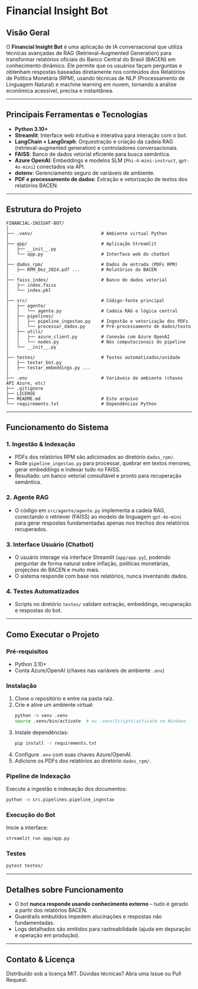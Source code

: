 # Financial Insight Bot

## Visão Geral

O **Financial Insight Bot** é uma aplicação de IA conversacional que utiliza técnicas avançadas de RAG (Retrieval-Augmented Generation) para transformar relatórios oficiais do Banco Central do Brasil (BACEN) em conhecimento dinâmico. Ele permite que os usuários façam perguntas e obtenham respostas baseadas diretamente nos conteúdos dos Relatórios de Política Monetária (RPM), usando técnicas de NLP (Processamento de Linguagem Natural) e machine learning em nuvem, tornando a análise econômica acessível, precisa e instantânea.

---

## Principais Ferramentas e Tecnologias

- **Python 3.10+**
- **Streamlit**: Interface web intuitiva e interativa para interação com o bot.
- **LangChain + LangGraph**: Orquestração e criação da cadeia RAG (retrieval-augmented generation) e controladores conversacionais.
- **FAISS**: Banco de dados vetorial eficiente para busca semântica.
- **Azure OpenAI**: Embeddings e modelos SLM (`Phi-4-mini-instruct`, `gpt-4o-mini`) conectados via API.
- **dotenv**: Gerenciamento seguro de variáveis de ambiente.
- **PDF e processamento de dados**: Extração e vetorização de textos dos relatórios BACEN.

---

## Estrutura do Projeto

```
FINANCIAL-INSIGHT-BOT/
│
├── .venv/                          # Ambiente virtual Python
│
├── app/                            # Aplicação Streamlit
│   ├── __init__.py
│   └── app.py                      # Interface web do chatbot
│
├── dados_rpm/                      # Dados de entrada (PDFs RPM)
│   ├── RPM_Dez_2024.pdf ...        # Relatórios do BACEN
│
├── faiss_index/                    # Banco de dados vetorial
│   ├── index.faiss
│   └── index.pkl
│
├── src/                            # Código-fonte principal
│   ├── agente/
│   │   └── agente.py               # Cadeia RAG e lógica central
│   ├── pipelines/
│   │   ├── pipeline_ingestao.py    # Ingestão e vetorização dos PDFs
│   │   └── processar_dados.py      # Pré-processamento de dados/texto
│   ├── utils/
│   │   ├── azure_client.py         # Conexão com Azure OpenAI
│   │   └── nodes.py                # Nós computacionais do pipeline
│   └── __init__.py
│
├── testes/                         # Testes automatizados/unidade
│   ├── testar_bot.py
│   ├── testar_embeddings.py ...
│
├── .env                            # Variáveis de ambiente (chaves API Azure, etc)
├── .gitignore
├── LICENSE
├── README.md                       # Este arquivo
└── requirements.txt                # Dependências Python
```

---

## Funcionamento do Sistema

### 1. Ingestão & Indexação
- PDFs dos relatórios RPM são adicionados ao diretório `dados_rpm/`.
- Rode `pipeline_ingestao.py` para processar, quebrar em textos menores, gerar embeddings e indexar tudo no FAISS.
- Resultado: um banco vetorial consultável e pronto para recuperação semântica.

### 2. Agente RAG
- O código em `src/agente/agente.py` implementa a cadeia RAG, conectando o retriever (FAISS) ao modelo de linguagem `gpt-4o-mini` para gerar respostas fundamentadas apenas nos trechos dos relatórios recuperados.

### 3. Interface Usuário (Chatbot)
- O usuário interage via interface Streamlit (`app/app.py`), podendo perguntar de forma natural sobre inflação, políticas monetárias, projeções do BACEN e muito mais.
- O sistema responde com base nos relatórios, nunca inventando dados.

### 4. Testes Automatizados
- Scripts no diretório `testes/` validam extração, embeddings, recuperação e respostas do bot.

---

## Como Executar o Projeto

### Pré-requisitos
- Python 3.10+
- Conta Azure/OpenAI (chaves nas variáveis de ambiente `.env`)

### Instalação
1. Clone o repositório e entre na pasta raíz.
2. Crie e ative um ambiente virtual:
   ```bash
   python -m venv .venv
   source .venv/bin/activate  # ou .venv\Scripts\activate no Windows
   ```
3. Instale dependências:
   ```bash
   pip install -r requirements.txt
   ```
4. Configure `.env` com suas chaves Azure/OpenAI.
5. Adicione os PDFs dos relatórios ao diretório `dados_rpm/`.

### Pipeline de Indexação
Execute a ingestão e indexação dos documentos:
```bash
python -m src.pipelines.pipeline_ingestao
```

### Execução do Bot
Inicie a interface:
```bash
streamlit run app/app.py
```

### Testes
```bash
pytest testes/
```

---

## Detalhes sobre Funcionamento

- O bot **nunca responde usando conhecimento externo** – tudo é gerado a partir dos relatórios BACEN.
- Guardrails embutidos impedem alucinações e respostas não fundamentadas.
- Logs detalhados são emitidos para rastreabilidade (ajuda em depuração e operação em produção).

---

## Contato & Licença

Distribuído sob a licença MIT.
Dúvidas técnicas? Abra uma Issue ou Pull Request.
